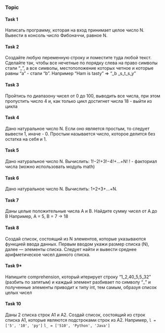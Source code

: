 ### Topic 

#### Task 1
Написать программу, которая на вход принимает целое число N. Вывести в консоль 
число Фибоначчи, равное N.

#### Task 2
Создайте любую переменную строку и поместите туда любой текст. Сделайте так, 
чтобы все нечетные по порядку слева на право символы стали “_”, а все символы, 
местоположение которых четное и которые равны “a” - стали “b”. Например “Ham is tasty” => 
“_b _s_t_s_y”

#### Task 3
Пройтись по диапазону чисел от 0 до 100, выводить все числа, при этом пропустить 
число 4 и, как только цикл достигнет числа 18 - выйти из цикла

#### Task 4
Дано натуральное число N. Если оно является простым, то следует вывести 1, иначе - 0. Простым называется число, которое делится без остатка на себя и 1. 

#### Task 5
Дано натуральное число N. Вычислить: 1!−2!+3!−4!+...+N!
! - факториал числа (можно использовать модуль math)

#### Task 6
Дано натуральное число N. Вычислить: 1+2+3+...+N.


#### Task 7
Даны целые положительные числа A и B. Найдите сумму чисел от А до B
Например, А = 5, B = 7 -> 18

#### Task 8
Создай список, состоящий из N элементов, которые указываются функцией ввода данных. 
Первым вводом укажи размер списка (N), далее — элементы списка. 
Следует найти и вывести среднее арифметическое чисел данного списка.

#### Task 9*
Напишите comprehension, который итерирует строку “1_2,40_5,5_32” (разбить по 
запятым) и каждый элемент разбивает по символу “_” и полученные элементы приводит к типу 
int, тем самым, образуя список целых чисел


#### Task 10
Даны 2 списка строк A1 и A2. Создай список, состоящий из строк списка A1, 
которые являются подстроками строк из A2.
Например,
`l = ['5', '10', 'py']`
`l_ = ['510', 'Python', 'Java']`
